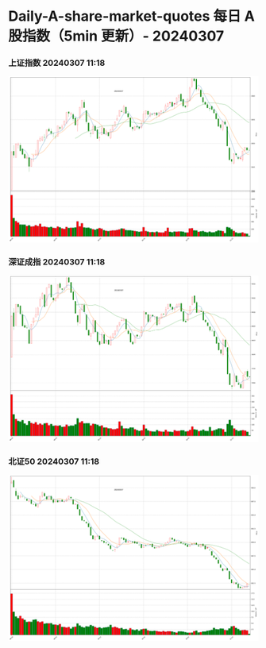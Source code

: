 
# Daily-A-share-market-quotes 每日 A 股指数（5min 更新）- 20240307

### 上证指数 20240307 11:18
![](./fig/2024/3/20240307-sh000001.png)

### 深证成指 20240307 11:18
![](./fig/2024/3/20240307-sz399001.png)

### 北证50 20240307 11:18
![](./fig/2024/3/20240307-bj899050.png)
